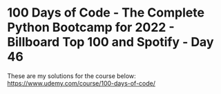 # 100 Days of Code - The Complete Python Bootcamp for 2022 - Billboard Top 100 and Spotify - Day 46

These are my solutions for the course below:<br>
https://www.udemy.com/course/100-days-of-code/